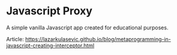 # Javascript Proxy

A simple vanilla Javascript app created for educational purposes.

Article: https://lazarkulasevic.github.io/blog/metaprogramming-in-javascript-creating-interceptor.html
